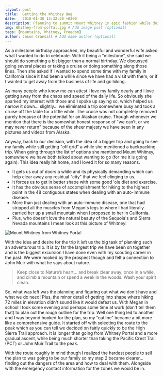 ```yaml
---
layout: post
title:  Getting the Whitney Bug
date:   2018-01-30 13:32:20 +0300
description: Planning to summit Mount Whitney in epic fashion while doing our best to keep life from interfering.
img: Whitney-from-portal.jpg # Add image post (optional)
tags: [Mountains, Whitney, Freedom]
author: Jason Crandall # Add name author (optional)
---
```

As a milestone birthday approached, my beautiful and wonderful wife asked what I wanted to do to celebrate. With it being a “milestone”, she said we should do something a bit bigger than a normal birthday. We discussed going several places or taking a cruise or doing something along those lines. Then she asked if I wanted to spend some time with my family in California since it had been a while since we have had a visit with them, or if I wanted to get away from the business of life and go hiking.

As many people who know me can attest I love my family dearly and I love getting away from the chaos and speed of the daily life. So obviously she sparked my interest with those and I spoke up saying so, which helped us narrow it down... slightly... we eliminated a trip somewhere busy and took a cruise off the table for a little while. The cruise was not completely removed purely because of the potential for an Alaskan cruise. Though whenever we mention that there is the somewhat honest response of "we can’t, or we may never return" because of the sheer majesty we have seen in any pictures and videos from Alaska. 

Anyway, back to our decision, with the idea of a bigger trip and going to see my family while still getting "off grid" a while she mentioned a backpacking trip. When going through the list of options she mentioned Mount Whitney, somewhere we have both talked about wanting to go (for me it is going again). This idea really hit home, and I loved it for so many reasons. 
* It gets us out of doors a while and its physically demanding which can help clear away any residual "city" that we feel clinging to us.
* It forces us to get in better shape with some good 'ole diet and exercise.
* It has the obvious sense of accomplishment for hiking to the highest point in the 48 contiguous states when dealing with an auto-immune disease.
* More than just dealing with an auto-immune disease, one that had stripped all the muscles from Megan's legs to where I had literally carried her up a small mountain when I proposed to her in California. 
* Plus, who doesn’t love the natural beauty of the Sequoia's and Sierra Nevada mountains I mean look at this picture of Whitney!

![Mount Whitney from Whitney Portal]({{site.baseurl}}/assets/img/Whitney-from-Portal.jpg)

With the idea and desire for the trip it left us the big task of planning such an adventurous trip. It is by far the largest trip we have been on together and is the biggest excursion I have done even with my scouting career in the past. We were hooked by the prospect though and felt a connection to John Muir with what he says about nature.

>Keep close to Nature’s heart... and break clear away, once in a while, and climb a mountain or spend a week in the woods. Wash your spirit clean.

So, what was left was the planning and figuring out what we don't have and what we do need! Plus, the minor detail of getting into shape where hiking 72 miles in elevation didn't sound like it would defeat us. With Megan in school I took some evening and perhaps some time at work (don't tell them that) to plan out the rough outline for the trip. Well one thing led to another and I was beyond hooked for the plan, so my "outline" became a bit more like a comprehensive guide. It started off with selecting the route to the peak which as you can tell we decided on fairly quickly to be the High Sierra Trail approach. It is longer than going from Whitney Portal and a more gradual ascent, while being much shorter than taking the Pacific Crest Trail (PCT) or John Muir Trail to the peak. 

With the route roughly in mind though I realized the hardest people to sell the plan to was going to be our family so my step 2 became clearer... finding out the dangers of the area and how to deal with them. Alongside with the emergency contact information for the zones we would be in.
